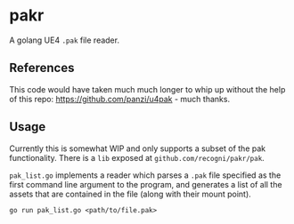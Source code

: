 # pakr

A golang UE4 `.pak` file reader.

## References

This code would have taken much much longer to whip up without the help of this repo: https://github.com/panzi/u4pak - much thanks.

## Usage

Currently this is somewhat WIP and only supports a subset of the pak functionality.  There is a `lib` exposed at `github.com/recogni/pakr/pak`.

`pak_list.go` implements a reader which parses a `.pak` file specified as the first command line argument to the program, and generates a list of all the assets that are contained in the file (along with their mount point).

```
go run pak_list.go <path/to/file.pak>
```
